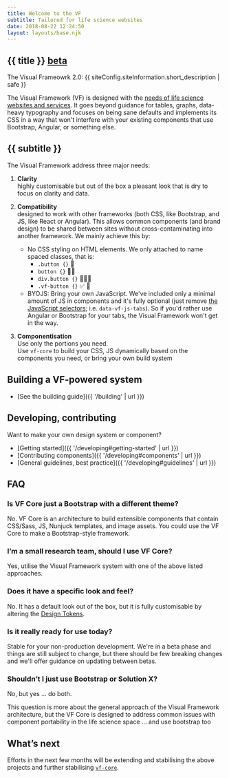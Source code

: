 ```yaml
---
title: Welcome to the VF
subtitle: Tailored for life science websites
date: 2018-08-22 12:24:50
layout: layouts/base.njk
---
```


<section class="vf-intro | embl-grid embl-grid--has-centered-content">
<div>
  <!-- empty -->
</div>
<div>
  <h1 class="vf-intro__heading vf-intro__heading--has-tag">{{ title }} <a href="#" class="vf-badge vf-badge--primary vf-badge--phases">beta</a></h1>
  <p class="vf-lede">The Visual Frameowrk 2.0: {{ siteConfig.siteInformation.short_description | safe }}</p>

  <p class="vf-intro__text">The Visual Framework (VF) is designed with the <a href="https://blogs.embl.org/communications/2018/09/12/faster-scientific-websites-through-reusability" class="vf-link">needs of life science websites and services</a>. It goes beyond guidance for tables, graphs, data-heavy typography and focuses on being sane defaults and implements its CSS in a way that won't interfere with your existing components that use Bootstrap, Angular, or something else.</p>

</div>
</section>


<section class="vf-content | embl-grid embl-grid--has-centered-content">
<div></div>
<div>

## {{ subtitle }}

<!-- This content is styled using the .vf-content component, intended for use
     where the application of classnames is difficult, such as Markdown text
     or WYSIWYG editors -->

The Visual Framework address three major needs:

1. **Clarity**<br/>
highly customisable but out of the box a pleasant look that is dry to focus on clarity and data.

1. **Compatibility**<br/>
designed to work with other frameworks (both CSS, like Bootstrap, and JS, like React or Angular). This allows common components (and brand design) to be shared between sites without cross-contaminating into another framework. We mainly achieve this by:
    - No CSS styling on HTML elements. We only attached to name spaced classes, that is:
      - `.button {}` 🚫
      - `button {}` 🚫🚫
      - `div.button {}` 🚫🚫🚫
      - `.vf-button {}` ✅ 💯
    - BYOJS: Bring your own JavaScript. We've included only a minimal amount of JS in components and it's fully optional (just remove [the JavaScript selectors](https://github.com/visual-framework/vf-core/issues/115#issuecomment-455524131); i.e. `data-vf-js-tabs`). So if you'd rather use Angular or Bootstrap for your tabs, the Visual Framework won't get in the way.

1. **Componentisation**<br/>
  Use only the portions you need.<br/>
  Use `vf-core` to build your CSS, JS dynamically based on the components you need, or bring your own build system

</div>
</section>

<section class="vf-content | embl-grid embl-grid--has-centered-content">
<div></div>
<div>

## Building a VF-powered system

- [See the building guide]({{ '/building' | url }})

</div>
</section>


<section class="vf-content | embl-grid embl-grid--has-centered-content">
<div></div>
<div>

## Developing, contributing

Want to make your own design system or component?

- <a id="developing"></a> [Getting started]({{ '/developing#getting-started' | url }})
- [Contributing components]({{ '/developing#components' | url }})
- [General guidelines, best practice]({{ '/developing#guidelines' | url }})

</div>
</section>


<section class="vf-content | embl-grid embl-grid--has-centered-content">
<div></div>
<div>

## FAQ

### Is VF Core just a Bootstrap with a different theme?

No. VF Core is an architecture to build extensible components that contain CSS/Sass, JS, Nunjuck templates, and image assets. You could use the VF Core to make a Bootstrap-style framework.   

### I’m a small research team, should I use VF Core?

Yes, utilise the Visual Framework system with one of the above listed approaches.

### Does it have a specific look and feel?

No. It has a default look out of the box, but it is fully customisable by altering the [Design Tokens](https://github.com/visual-framework/vf-core/tree/develop/components/vf-design-tokens/src).

### Is it really ready for use today?

Stable for your non-production development. We're in a beta phase and things are still subject to change, but there should be few breaking changes and we'll offer guidance on updating between betas.

### Shouldn’t I just use Bootstrap or Solution X?

No, but yes … do both.

This question is more about the general approach of the Visual Framework architecture, but the VF Core is designed to address common issues with component portability in the life science space …
and use bootstrap too

## What’s next

Efforts in the next few months will be extending and stabilising the above projects and further stabilising [`vf-core`](#link-to-beta.2-issues).

</div>
</section>
